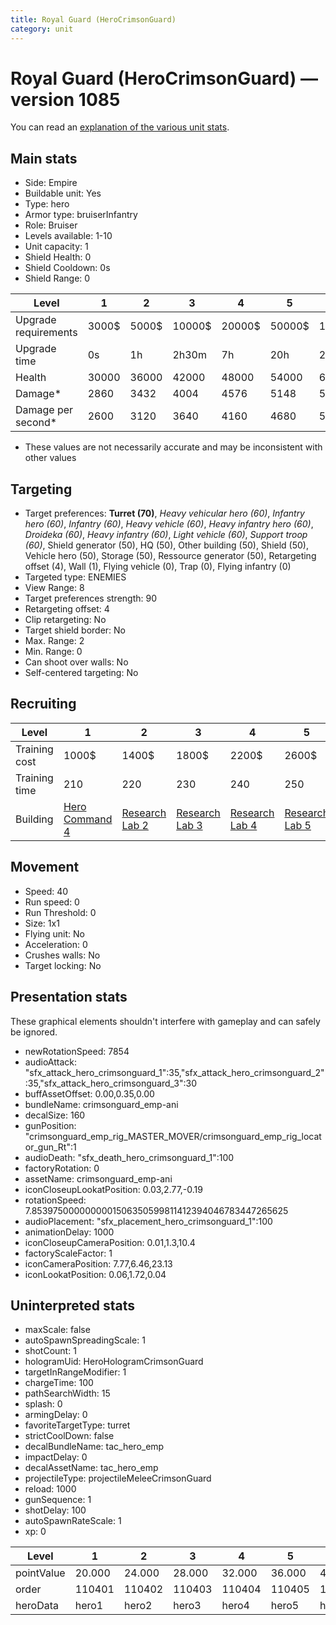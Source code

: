 ```yaml
---
title: Royal Guard (HeroCrimsonGuard)
category: unit
---
```


# Royal Guard (HeroCrimsonGuard) — version 1085

You can read an [explanation  of the various unit stats](unitexplained.md).

## Main stats

  * Side: Empire
  * Buildable unit: Yes
  * Type: hero
  * Armor type: bruiserInfantry
  * Role: Bruiser
  * Levels available: 1-10
  * Unit capacity: 1
  * Shield Health: 0
  * Shield Cooldown: 0s
  * Shield Range: 0

|Level               |1    |2    |3     |4     |5     |6      |7      |8      |9       |10      |
|--------------------|-----|-----|------|------|------|-------|-------|-------|--------|--------|
|Upgrade requirements|3000$|5000$|10000$|20000$|50000$|135000$|225000$|450000$|1500000$|2500000$|
|Upgrade time        |0s   |1h   |2h30m |7h    |20h   |2d12h  |4d     |6d     |1w1d    |1w5d    |
|Health              |30000|36000|42000 |48000 |54000 |60000  |66000  |72000  |78000   |90000   |
|Damage*             |2860 |3432 |4004  |4576  |5148  |5720   |6292   |6864   |7436    |8580    |
|Damage per second*  |2600 |3120 |3640  |4160  |4680  |5200   |5720   |6240   |6760    |7800    |

* These values are not necessarily accurate and may be inconsistent with other values

## Targeting

  * Target preferences: **Turret (70)**, _Heavy vehicular hero (60)_, _Infantry hero (60)_, _Infantry (60)_, _Heavy vehicle (60)_, _Heavy infantry hero (60)_, _Droideka (60)_, _Heavy infantry (60)_, _Light vehicle (60)_, _Support troop (60)_, Shield generator (50), HQ (50), Other building (50), Shield (50), Vehicle hero (50), Storage (50), Ressource generator (50), Retargeting offset (4), Wall (1), Flying vehicle (0), Trap (0), Flying infantry (0)
  * Targeted type: ENEMIES
  * View Range: 8
  * Target preferences strength: 90
  * Retargeting offset: 4
  * Clip retargeting: No
  * Target shield border: No
  * Max. Range: 2
  * Min. Range: 0
  * Can shoot over walls: No
  * Self-centered targeting: No

## Recruiting

|Level        |1                                           |2                                      |3                                      |4                                      |5                                      |6                                      |7                                      |8                                      |9                                      |10                                      |
|-------------|--------------------------------------------|---------------------------------------|---------------------------------------|---------------------------------------|---------------------------------------|---------------------------------------|---------------------------------------|---------------------------------------|---------------------------------------|----------------------------------------|
|Training cost|1000$                                       |1400$                                  |1800$                                  |2200$                                  |2600$                                  |3000$                                  |3400$                                  |4000$                                  |4200$                                  |4600$                                   |
|Training time|210                                         |220                                    |230                                    |240                                    |250                                    |260                                    |270                                    |560                                    |580                                    |600                                     |
|Building     |[Hero Command 4](empireTacticalCommand.html)|[Research Lab 2](empireOffenseLab.html)|[Research Lab 3](empireOffenseLab.html)|[Research Lab 4](empireOffenseLab.html)|[Research Lab 5](empireOffenseLab.html)|[Research Lab 6](empireOffenseLab.html)|[Research Lab 7](empireOffenseLab.html)|[Research Lab 8](empireOffenseLab.html)|[Research Lab 9](empireOffenseLab.html)|[Research Lab 10](empireOffenseLab.html)|

## Movement

  * Speed: 40
  * Run speed: 0
  * Run Threshold: 0
  * Size: 1x1
  * Flying unit: No
  * Acceleration: 0
  * Crushes walls: No
  * Target locking: No

## Presentation stats

These graphical elements shouldn't interfere with gameplay and can safely be ignored.

  * newRotationSpeed: 7854
  * audioAttack: "sfx_attack_hero_crimsonguard_1":35,"sfx_attack_hero_crimsonguard_2":35,"sfx_attack_hero_crimsonguard_3":30
  * buffAssetOffset: 0.00,0.35,0.00
  * bundleName: crimsonguard_emp-ani
  * decalSize: 160
  * gunPosition: "crimsonguard_emp_rig_MASTER_MOVER/crimsonguard_emp_rig_locator_gun_Rt":1
  * audioDeath: "sfx_death_hero_crimsonguard_1":100
  * factoryRotation: 0
  * assetName: crimsonguard_emp-ani
  * iconCloseupLookatPosition: 0.03,2.77,-0.19
  * rotationSpeed: 7.8539750000000001506350599811412394046783447265625
  * audioPlacement: "sfx_placement_hero_crimsonguard_1":100
  * animationDelay: 1000
  * iconCloseupCameraPosition: 0.01,1.3,10.4
  * factoryScaleFactor: 1
  * iconCameraPosition: 7.77,6.46,23.13
  * iconLookatPosition: 0.06,1.72,0.04

## Uninterpreted stats

  * maxScale: false
  * autoSpawnSpreadingScale: 1
  * shotCount: 1
  * hologramUid: HeroHologramCrimsonGuard
  * targetInRangeModifier: 1
  * chargeTime: 100
  * pathSearchWidth: 15
  * splash: 0
  * armingDelay: 0
  * favoriteTargetType: turret
  * strictCoolDown: false
  * decalBundleName: tac_hero_emp
  * impactDelay: 0
  * decalAssetName: tac_hero_emp
  * projectileType: projectileMeleeCrimsonGuard
  * reload: 1000
  * gunSequence: 1
  * shotDelay: 100
  * autoSpawnRateScale: 1
  * xp: 0

|Level     |1     |2     |3     |4     |5     |6     |7     |8     |9     |10    |
|----------|------|------|------|------|------|------|------|------|------|------|
|pointValue|20.000|24.000|28.000|32.000|36.000|40.000|44.000|48.000|52.000|60.000|
|order     |110401|110402|110403|110404|110405|110406|110407|110408|110409|110410|
|heroData  |hero1 |hero2 |hero3 |hero4 |hero5 |hero6 |hero7 |hero8 |hero9 |hero10|

